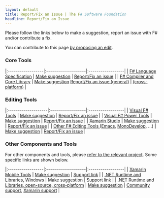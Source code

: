 ```yaml
---
layout: default
title: Report/Fix an Issue | The F# Software Foundation
headline: Report/Fix an Issue
---
```


Please follow the links below to make a suggestion, report an issue with F# and/or contribute a fix.  

You can contribute to this page [by proposing an edit](https://github.com/fsharp/fsfoundation/edit/gh-pages/guides/engineering/issues.md).


### Core Tools

|:------------------|:--------------------|:------------------|
| [F# Language Specification](http://fsharp.org/specs/language-spec/) |   [Make suggestion](https://fslang.uservoice.com/forums/245727-f-language) |          [Report/Fix an issue](http://fsharp.org/specs/language-spec/)      | 
| [F# Compiler and Core Library](http://fsharp.github.io/2014/06/18/fsharp-contributions.html)   |                 [Make suggestion](https://fslang.uservoice.com/forums/245727-f-language)  [Report/Fix an issue (general)](https://github.com/Microsoft/visualfsharp/issues) | [(cross-platform)](http://github.com/fsharp/fsharp) |

### Editing Tools

|:--------------------|:------------------|:------------------|
| [Visual F# Tools](http://msdn.microsoft.com/en-us/library/dd233154.aspx)  | [Make suggestion](http://visualstudio.uservoice.com/forums/121579-visual-studio/category/30935-languages-f-tools)     | [Report/Fix an issue](https://github.com/Microsoft/visualfsharp/issues) |
| [Visual F# Power Tools](http://fsprojects.github.io/VisualFSharpPowerTools/)  | [Make suggestion](http://vfpt.uservoice.com/)     |  [Report/Fix an issue](https://github.com/fsprojects/VisualFSharpPowerTools/) |
| [Xamarin Studio](http://developer.xamarin.com/guides/cross-platform/fsharp/fsharp_support_overview/) | [Make suggestion](http://fsharpbinding.uservoice.com/)     |   [Report/Fix an issue](https://github.com/fsharp/FSharpMDXS#f-language-support-for-monodevelop--xamarin-studio/) |
| [Other F# Editing Tools ](http://fsharp.github.io/fsharpbinding/) ([Emacs](http://fsharp.github.io/fsharpbinding/), [MonoDevelop](http://fsharp.github.io/fsharpbinding/), ...) | [Make suggestion](http://fsharpbinding.uservoice.com/)     |   [Report/Fix an issue](http://fsharp.github.io/fsharpbinding/) |


### Other Components and Tools

For other components and tools, please [refer to the relevant project](http://fsharp.org/community/projects). Some specific links are shown below.

|:------------------|:--------------------|:------------------|
| [Xamarin Mobile Tools](http://developer.xamarin.com/guides/cross-platform/fsharp/fsharp_support_overview/)                                     | [Make suggestion](http://xamarin.com/support)     |  [Support link](http://xamarin.com/support) | 
| [.NET Runtime and Libraries, Windows](http://www.microsoft.com/net)      | [Make suggestion](http://visualstudio.uservoice.com/forums/121579-visual-studio/category/31481-net)    |  [Support link](http://connect.microsoft.com/visualstudio) | 
| [.NET Runtime and Libraries, open-source, cross-platform](http://www.mono-project.com/)         | [Make suggestion](http://www.mono-project.com/community/)     |  [Community support](http://www.mono-project.com/community/), [Xamarin support](http://xamarin.com/licensing) |



